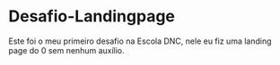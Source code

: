 # Desafio-Landingpage
Este foi o meu primeiro desafio na Escola DNC, nele eu fiz uma landing page do 0 sem nenhum auxílio.
